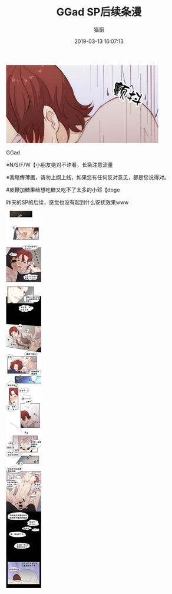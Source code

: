 ﻿---
layout: post
title: GGad SP后续条漫
date: 2019-03-13 16:07:13
updated: 2019-03-13 16:16:48
comments: true
categories: [Photo]
tags: [ggad, 格邓]
author: "猫厨"
description: ""
toc: true
---
![](https://raw.githubusercontent.com/alicewish/meowchain247/master/img_cVZNdzJtQk9JV2Z4V2drNkNRMVhiTVJaU3J2MGJEa0p6d2oyeVdvYTM2dUhMWnY3QlArSHpBPT0.png)
<p>GGad</p> 
<p>※N/S/F/W【小朋友绝对不许看，长条注意流量</p> 
<p>※我瞎瘠薄画，请勿上纲上线，如果您有任何反对意见，都是您说得对。</p> 
<p>#皮鞭加糖果给想吃糖又吃不了太多的小邓【doge</p> 
<p>昨天的SP的后续，感觉也没有起到什么安抚效果www</p> 
<!-- more -->

![](https://raw.githubusercontent.com/alicewish/meowchain247/master/ggad-005.jpg)